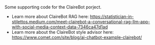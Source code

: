 Some supporting code for the ClaireBot porject.
* Learn more about ClaireBot RAG here: https://statistician-in-stilettos.medium.com/meet-clairebot-a-conversational-rag-llm-app-with-social-media-context-data-7346ca47d1ad
* Learn more about the ClaireBot style advisor here: https://www.comet.com/site/blog/ai-chatbot-example-clairebot/ 
